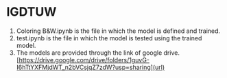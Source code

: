 # IGDTUW

1. Coloring B&W.ipynb is the file in which the model is defined and trained.
2. test.ipynb is the file in which the model is tested using the trained model.
3. The models are provided through the link of google drive. [https://drive.google.com/drive/folders/1guvG-I6hTtYXFMjdWT_n2bVCsjqZ7zdW?usp=sharing](url)
